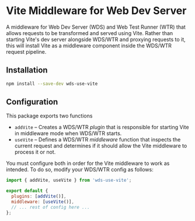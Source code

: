 # Vite Middleware for Web Dev Server

A middleware for Web Dev Server (WDS) and Web Test Runner (WTR) that allows requests to be
transformed and served using Vite. Rather than starting Vite's dev server alongside WDS/WTR and
proxying requests to it, this will install Vite as a middleware component inside the WDS/WTR request
pipeline.

## Installation

```sh
npm install --save-dev wds-use-vite
```

## Configuration

This package exports two functions

* `addVite` &ndash; Creates a WDS/WTR _plugin_ that is responsible for starting Vite in middleware
  mode when WDS/WTR starts.
* `useVite` &ndash; Defines a WDS/WTR _middleware_ function that inspects the current request and
  determines if it should allow the Vite middleware to process it or not.

You must configure both in order for the Vite middleware to work as intended. To do so, modify your
WDS/WTR config as follows:

```javascript
import { addVite, useVite } from 'wds-use-vite';

export default {
  plugins: [addVite()],
  middleware: [useVite()],
  // ... rest of config here ...
};
```

